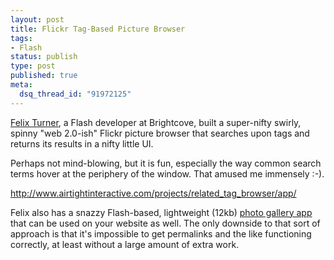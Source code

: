 ```yaml
--- 
layout: post
title: Flickr Tag-Based Picture Browser
tags: 
- Flash
status: publish
type: post
published: true
meta: 
  dsq_thread_id: "91972125"
---
```

<a href="http://www.airtightinteractive.com/about/">Felix Turner</a>, a Flash developer at Brightcove, built a super-nifty swirly, spinny "web 2.0-ish" Flickr picture browser that searches upon tags and returns its results in a nifty little UI.

  Perhaps not mind-blowing, but it is fun, especially the way common search terms hover at the periphery of the window. That amused me immensely :-).

  <a href="http://www.airtightinteractive.com/projects/related_tag_browser/app/">http://www.airtightinteractive.com/projects/related_tag_browser/app/</a>

  Felix also has a snazzy Flash-based, lightweight (12kb) <a href="http://www.airtightinteractive.com/simpleviewer/">photo gallery app</a> that can be used on your website as well. The only downside to that sort of approach is that it's impossible to get permalinks and the like functioning correctly, at least without a large amount of extra work.

